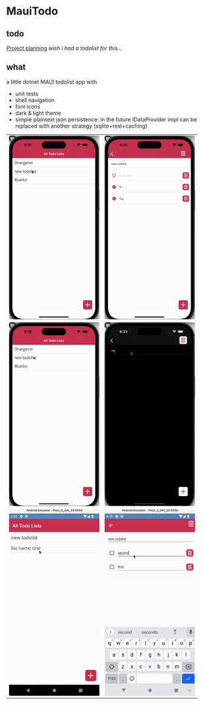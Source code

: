 # MauiTodo

## todo
[Project planning](MauiTodo%20plan.md) *wish i had a todolist for this...*

## what
a little dotnet MAUI todolist app with 
- unit tests
- shell navigation
- font icons
- dark & light theme
- simple plaintext json persistence: in the future IDataProvider impl can be replaced with another strategy (sqlite+rest+caching)


|  | |
| -- | -- |
|![](docs/example1.gif) |![](docs/example2.gif) |
|![](docs/example3.gif) |![](docs/example4.gif) |
|![](docs/example7.gif) |![](docs/example8.gif) |


